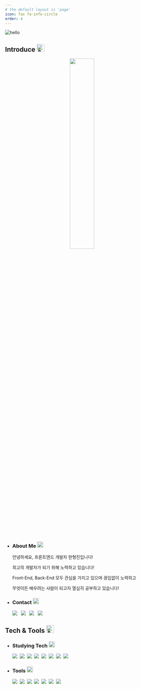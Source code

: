 ```yaml
---
# the default layout is 'page'
icon: fas fa-info-circle
order: 4
---
```


![hello](https://user-images.githubusercontent.com/104360734/172914566-d48bc407-5401-441d-b049-ae66019d93d4.gif)

## Introduce <picture><source srcset="https://fonts.gstatic.com/s/e/notoemoji/latest/1f44b/512.webp" type="image/webp"><img src="https://fonts.gstatic.com/s/e/notoemoji/latest/1f44b/512.gif" alt="👋" width="25" height="25"></picture>

<div align='center'>
<img width='40%' src="https://user-images.githubusercontent.com/104360734/224561382-db1d1254-e62d-4c3a-a9a1-7f984eb98e59.png">
</div>
  
- ### About Me <picture><source srcset="https://fonts.gstatic.com/s/e/notoemoji/latest/1fae1/512.webp" type="image/webp"><img src="https://fonts.gstatic.com/s/e/notoemoji/latest/1fae1/512.gif" alt="🫡" width="20" height="20"></picture>
    
    안녕하세요, 프론트엔드 개발자 한형진입니다!

    최고의 개발자가 되기 위해 노력하고 있습니다!

    Front-End, Back-End 모두 관심을 가지고 있으며 끊임없이 노력하고

    무엇이든 배우려는 사람이 되고자 열심히 공부하고 있습니다!

- ### Contact <picture><source srcset="https://fonts.gstatic.com/s/e/notoemoji/latest/1f48c/512.webp" type="image/webp"><img src="https://fonts.gstatic.com/s/e/notoemoji/latest/1f48c/512.gif" alt="💌" width="20" height="20"></picture>

  <a href="mailto:han1210_36@naver.com"><img src="https://img.shields.io/badge/Naver-03C75A?style=for-the-badge&logo=Naver&logoColor=white&link=han1210_36@naver.com"></a>
  &nbsp;
  <a href="mailto:hhj961210@gmail.com"><img src="https://img.shields.io/badge/Gmail-EA4335?style=for-the-badge&logo=Gmail&logoColor=white&link=hhj961210@gmail.com"></a>
  &nbsp;
  <a href='https://www.facebook.com/hyeongjinh1'><img src="https://img.shields.io/badge/HyungJin Han-1877F2?style=for-the-badge&logo=Facebook&logoColor=white"></a>
  &nbsp;
  <a href='https://www.linkedin.com/in/hyungjinhan'><img src="https://img.shields.io/badge/LinkedIn-0A66C2?style=for-the-badge&logo=linkedin&logoColor=white"/></a>

## Tech & Tools <picture><source srcset="https://fonts.gstatic.com/s/e/notoemoji/latest/1f9be/512.webp" type="image/webp"><img src="https://fonts.gstatic.com/s/e/notoemoji/latest/1f9be/512.gif" alt="🦾" width="25" height="25"></picture>

- ### Studying Tech <picture><source srcset="https://fonts.gstatic.com/s/e/notoemoji/latest/2795/512.webp" type="image/webp"><img src="https://fonts.gstatic.com/s/e/notoemoji/latest/2795/512.gif" alt="➕" width="20" height="20"></picture>

  <span><img src="https://img.shields.io/badge/JavaScript-F7DF1E?style=for-the-badge&logo=JavaScript&logoColor=black">&nbsp;</span>
  <span><img src="https://img.shields.io/badge/React-61DAFB?style=for-the-badge&logo=React&logoColor=black">&nbsp;</span>
  <span><img src="https://img.shields.io/badge/TypeScript-3178C6?style=for-the-badge&logo=TypeScript&logoColor=white">&nbsp;</span>
  <span><img src="https://img.shields.io/badge/Electron-47848F?style=for-the-badge&logo=Electron&logoColor=white">&nbsp;</span>
  <span><img src="https://img.shields.io/badge/Next.js-000000?style=for-the-badge&logo=Next.js&logoColor=white">&nbsp;</span>
  <span><img src="https://img.shields.io/badge/Tailwind CSS-06B6D4?style=for-the-badge&logo=Tailwind CSS&logoColor=white">&nbsp;</span>
  <span><img src="https://img.shields.io/badge/Python-3776AB?style=for-the-badge&logo=Python&logoColor=white">&nbsp;</span>
  <span><img src="https://img.shields.io/badge/Amazon AWS-232F3E?style=for-the-badge&logo=Amazon AWS&logoColor=white"></span>

- ### Tools <picture><source srcset="https://fonts.gstatic.com/s/e/notoemoji/latest/1f916/512.webp" type="image/webp"><img src="https://fonts.gstatic.com/s/e/notoemoji/latest/1f916/512.gif" alt="🤖" width="20" height="20"></picture>

  <span><img src="https://img.shields.io/badge/VSCode-007ACC?style=for-the-badge&logo=Visual Studio Code&logoColor=white">&nbsp;</span>
  <span><img src="https://img.shields.io/badge/Figma-F24E1E?style=for-the-badge&logo=Figma&logoColor=white">&nbsp;</span>
  <span><img src="https://img.shields.io/badge/Git-F05032?style=for-the-badge&logo=Git&logoColor=white">&nbsp;</span>
  <span><a href='https://github.com/HyungJinHan'><img src="https://img.shields.io/badge/GitHub-181717?style=for-the-badge&logo=GitHub&logoColor=white"></a>&nbsp;</span>
  <span><img src="https://img.shields.io/badge/Slack-4A154B?style=for-the-badge&logo=Slack&logoColor=white">&nbsp;</span>
  <span><img src="https://img.shields.io/badge/Notion-000000?style=for-the-badge&logo=Notion&logoColor=white">&nbsp;</span>
  <span><img src="https://img.shields.io/badge/Google Drive-4285F4?style=for-the-badge&logo=Google Drive&logoColor=white"></span>

<!-- https://googlefonts.github.io/noto-emoji-animation/ -->
